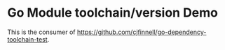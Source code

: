 # Go Module toolchain/version Demo

This is the consumer of https://github.com/cjfinnell/go-dependency-toolchain-test.
